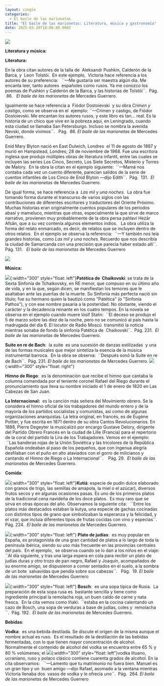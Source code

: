 ```yaml
---
layout: single
categories:
  - El baile de las marionetas
title: "El baile de las marionetas: Literatura, música y gastronomía"
date: 2025-03-20T18:08:00.000Z
---
```

![](/assets/img/banner.png)

**Literatura y música:** 

**Literatura:**

En la obra citan autores de la talla de  Aleksandr Pushkin, Calderón de la Barca, y  Leon Tolstói. 
En este ejemplo,  Victoria hace referencia a los autores de su preferencia:
  ´´—Me gustaría ser maestra algún día. Me encanta leer, tanto autores  españoles como rusos. Ya me conozco los poemas de Pushkin y Calderón de la Barca, y las historias de Tolstói´´.  Pág.  86.   *El
baile de las marionetas* de Mercedes Guerrero.

Igualmente se hace referencia a  Fiódor Dostoievski  y su obra *Crimen y castigo*, como se observa en el 
ejemplo: ´´—Crimen y castigo, de Fiódor Dostoievski. Me encantan los autores rusos, y este libro es tan… real. Es la historia de un chico que vive en la pobreza aquí, en Leningrado, cuando esta ciudad se llamaba San Petersburgo. Incluso se nombra la avenida Nevski, donde vivimos´´.   Pág.  86. *El baile de las marionetas* de Mercedes Guerrero.

Enid Mary Blyton nació en East Dulwich, Londres  el 11 de agosto de 1897 y murió en Hampstead,
Londres; 28 de noviembre de 1968. Fue una escritora inglesa que produjo múltiples obras de literatura infantil, entre las cuales se incluyen las series Los Cinco, Secreto, Los Siete Secretos, Misterio y Torres de Malory.  En la obra la citan en el ejemplo siguiente:  ´´—Mamá nos contaba cada vez un cuento diferente, parecían salidos de la serie de cuentos infantiles de Los Cinco de Enid Blyton —dijo Edith´´.  Pág.  131.  *El baile de las marionetas* de Mercedes Guerrero.

De igual forma, se hace referencia a  *Las mil y una noches*.  La obra fue tomando forma durante el transcurso de varios siglos con las contribuciones de diferentes escritores y traductores del Oriente Próximo. Muchas historias eran originalmente cuentos populares de los períodos abasí y mameluco, mientras que otras, especialmente la que sirve de marco narrativo, provienen muy probablemente de la obra persa pahlaví Hezār Afsān, que a su vez contenía algunos elementos indios.   La obra utiliza
la forma del relato enmarcado, es decir, de relatos que se incluyen dentro de otros relatos.  En el ejemplo se observa la referencia:  ´´—Y también nos leía grandes historias, como *Las mil y una noches*. Recuerdo que nos describía la ciudad de Samarcanda con una precisión que parecía haber estado
allí´´.  Pág. 131.   *El baile de las marionetas* de Mercedes Guerrero

![](/assets/img/literatura.png)

**Música:**

![](/assets/img/sinfonia.jpeg){:width="300" style="float: left"}**Patética de  Chaikovski**: se trata de la Sexta Sinfonía de Tchaikovsky, en RE menor, que compuso en su último año de vida, y en la que, según dicen, se manifiestan los temores que le asaltaban ante las puertas de la muerte. Su Sinfonía más perfecta nació sin título; fue su hermano quien la bautizó como "Patética" (o "Sinfonía Pathos"), y con ese nombre pasaría a la posteridad. No obstante, viendo el carácter y la decadencia reinante en los cuatro tempos. En la novela se observa en el ejemplo cuando muere Iósif Stalin:  ´´El deceso se produjo el 5 de marzo sobre las diez de la noche, pero no se comunicó al país hasta la madrugada del día 6. El locutor de Radio Moscú  transmitió la noticia mientras sonaba de fondo la sinfonía Patética de  Chaikovski´´.  Pág. 231.  *El baile de las marionetas* de Mercedes Guerrero.

**Suite en re de Bach**:  la suite  es una sucesión de danzas estilizadas  y una de las formas musicales que mejor sintetiza la esencia de la música instrumental barroca.  En la obra se observa:  ´´Después sonó la Suite en re de Bach´´.  Pág. 231. *El baile de las marionetas* de Mercedes Guerrero. ![](/assets/img/bach.jpg){:width="300" style="float: right"}

**Himno de Riego**:  es la denominación que recibe el himno que cantaba la columna comandada por el teniente coronel Rafael del Riego durante el pronunciamiento que lleva su nombre iniciado el 1 de enero de 1820 en Las Cabezas de San Juan.

**La Internacional:**  es la canción más señera del Movimiento obrero. Se la considera el himno oficial de los trabajadores del mundo entero y de la mayoría de los partidos socialistas y comunistas, así como de algunas organizaciones anarquistas. La letra original, en francés, es de Eugène Pottier, y fue escrita en 1871 dentro de su obra Cantos Revolucionarios. En 1888, Pierre Degeyter la musicalizó por encargo Gustave Delory, dirigente del Partido Obrero Francés en la ciudad de Lille (Francia) para el repertorio de la coral del partido la Lira de los Trabajadores. Vemos en el ejemplo:  ´´Las banderas rojas de la Unión Soviética y las tricolores de la República Española ondeaban al paso de los pequeños, que con ingenua alegría desfilaban con el puño en alto ataviados con el gorro de milicianos y cantando el Himno de Riego o La Internacional´´.    Pág. 29.  *El baile de las marionetas* de Mercedes Guerrero.


**Comida**:




![](/assets/img/kutiá.jpg){:width="300" style="float: left"}**Kutiá**: especie de pudin dulce elaborado con granos de trigo, las semillas de amapola, la miel o el azúcar), diversos frutos secos y en algunas ocasiones pasas. Es uno de los primeros platos de la tradicional cena navideña de los doce platos.​  Es muy raro que se sirva en otras épocas del año. Observamos la siguiente cita:   ´´Entre los platos más destacados estaban la kutya, una especie de gachas cocinadas con distintos tipos de grano que simbolizaban la esperanza y la felicidad, y el vzar, que incluía diferentes tipos de frutas cocidas con vino y especias´´.  Pág. 224.  *El baile de las marionetas* de Mercedes Guerrero.




![](/assets/img/plato-de-judías.jpg){:width="300" style="float: left"} **Plato de judías**:  es muy popular en España, es protagonista de una gran cantidad de platos a lo largo de toda la península ibérica, siendo su uso más frecuente en las provincias centrales del país.  En el ejemplo,  se observa cuando se lo dan a los niños en el viaje: ´´Al día siguiente, y tras una larga espera en cola para recibir un plato de judías duras y otro trozo de pan negro, Rafael y Joaquín, acompañados de su enorme amigo, se dispusieron a comer sentados en el suelo, a la sombra de un bote  salvavidas que pendía sobre sus cabezas´´.   Pág.  19. *El baile de las marionetas* de Mercedes Guerrero



![](/assets/img/bosch.jpg){:width="300" style="float: left"} **Bosch**:  es una sopa típica de Rusia.  La preparación de esta sopa rusa es  bastante sencilla y tiene como ingrediente principal la remolacha roja, un buen caldo de carne y nata fresca.  En la cita vemos
como Iñaki:  ´´estaba en la cocina calentando un cazo de Bosch, una sopa de verduras a base de judías, coles y  remolacha´´.  Pág. 192.  *El baile de las marionetas* de Mercedes Guerrero.


**Bebidas**:


**Vodka**:  es una bebida destilada. Se discute el origen de la misma aunque el nombre actual es ruso.  Es el resultado de la destilación de las bebidas fermentadas, con lo que tienen mayor concentración de alcohol. Normalmente el contenido de alcohol del vodka se encuentra entre 65 % y 80 % volúmenes; el
![](/assets/img/vodka2.jpg){:width="300" style="float: left"}vodka lituano, ucraniano, ruso y polaco clásico contiene cuarenta grados de alcohol. En la cita observamos:   ´´—Lamento que tu matrimonio no fuera bien. Manuel es un gran tipo y un  buen amigo —dijo Rafael, asomado a la ventana mientras Victoria llenaba dos  vasos de vodka y le ofrecía uno´´.  Pág.  264. *El baile de las marionetas* de Mercedes Guerrero
